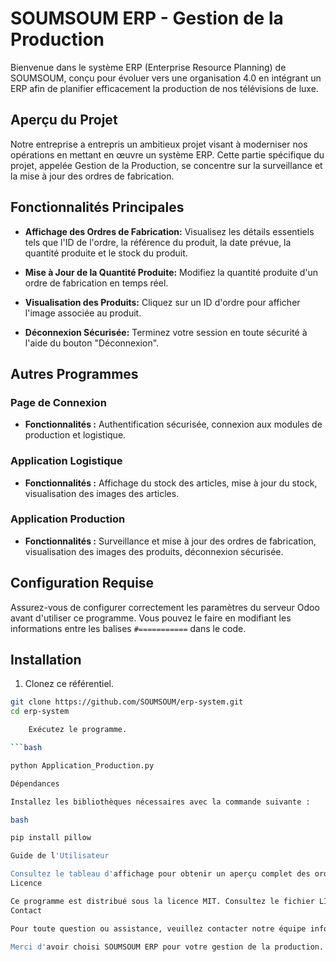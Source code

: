 # SOUMSOUM ERP - Gestion de la Production

Bienvenue dans le système ERP (Enterprise Resource Planning) de SOUMSOUM, conçu pour évoluer vers une organisation 4.0 en intégrant un ERP afin de planifier efficacement la production de nos télévisions de luxe.

## Aperçu du Projet

Notre entreprise a entrepris un ambitieux projet visant à moderniser nos opérations en mettant en œuvre un système ERP. Cette partie spécifique du projet, appelée Gestion de la Production, se concentre sur la surveillance et la mise à jour des ordres de fabrication.

## Fonctionnalités Principales

- **Affichage des Ordres de Fabrication:** Visualisez les détails essentiels tels que l'ID de l'ordre, la référence du produit, la date prévue, la quantité produite et le stock du produit.
  
- **Mise à Jour de la Quantité Produite:** Modifiez la quantité produite d'un ordre de fabrication en temps réel.

- **Visualisation des Produits:** Cliquez sur un ID d'ordre pour afficher l'image associée au produit.

- **Déconnexion Sécurisée:** Terminez votre session en toute sécurité à l'aide du bouton "Déconnexion".

## Autres Programmes

### Page de Connexion

- **Fonctionnalités :** Authentification sécurisée, connexion aux modules de production et logistique.

### Application Logistique

- **Fonctionnalités :** Affichage du stock des articles, mise à jour du stock, visualisation des images des articles.

### Application Production

- **Fonctionnalités :** Surveillance et mise à jour des ordres de fabrication, visualisation des images des produits, déconnexion sécurisée.

## Configuration Requise

Assurez-vous de configurer correctement les paramètres du serveur Odoo avant d'utiliser ce programme. Vous pouvez le faire en modifiant les informations entre les balises `#===========` dans le code.

## Installation

1. Clonez ce référentiel.

```bash
git clone https://github.com/SOUMSOUM/erp-system.git
cd erp-system

    Exécutez le programme.

```bash

python Application_Production.py

Dépendances

Installez les bibliothèques nécessaires avec la commande suivante :

bash

pip install pillow

Guide de l'Utilisateur

Consultez le tableau d'affichage pour obtenir un aperçu complet des ordres de fabrication. Cliquez sur un ID d'ordre pour visualiser l'image du produit associé. Utilisez les champs dédiés pour mettre à jour la quantité produite.
Licence

Ce programme est distribué sous la licence MIT. Consultez le fichier LICENSE pour plus de détails.
Contact

Pour toute question ou assistance, veuillez contacter notre équipe informatique à l'adresse tech_support@soumsoum.com.

Merci d'avoir choisi SOUMSOUM ERP pour votre gestion de la production. Nous sommes engagés à fournir des solutions innovantes pour stimuler la croissance de votre entreprise.
